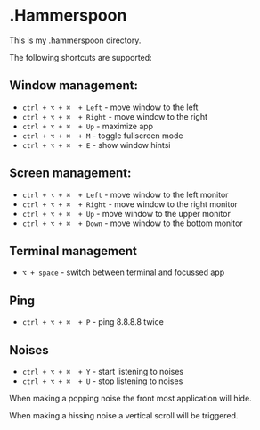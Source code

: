 # .Hammerspoon

This is my .hammerspoon directory.

The following shortcuts are supported:

## Window management:
- `ctrl + ⌥ + ⌘  + Left`  - move window to the left
- `ctrl + ⌥ + ⌘  + Right` - move window to the right
- `ctrl + ⌥ + ⌘  + Up` - maximize app
- `ctrl + ⌥ + ⌘  + M` - toggle fullscreen mode
- `ctrl + ⌥ + ⌘  + E` - show window hintsi

## Screen management:
- `ctrl + ⌥ + ⌘  + Left`  - move window to the left monitor
- `ctrl + ⌥ + ⌘  + Right`  - move window to the right monitor
- `ctrl + ⌥ + ⌘  + Up`  - move window to the upper monitor
- `ctrl + ⌥ + ⌘  + Down`  - move window to the bottom monitor

## Terminal management
- `⌥ + space` - switch between terminal and focussed app

## Ping
- `ctrl + ⌥ + ⌘  + P` - ping 8.8.8.8 twice

## Noises
- `ctrl + ⌥ + ⌘  + Y` - start listening to noises
- `ctrl + ⌥ + ⌘  + U` - stop listening to noises

When making a popping noise the front most application will hide. 

When making a hissing noise a vertical scroll will be triggered.
